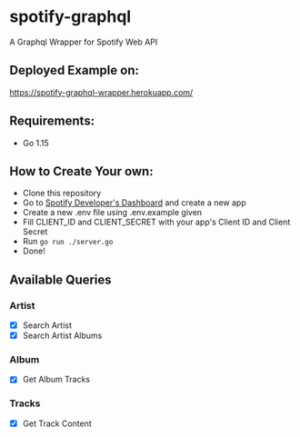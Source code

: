 # spotify-graphql
A Graphql Wrapper for Spotify Web API

## Deployed Example on:
https://spotify-graphql-wrapper.herokuapp.com/

## Requirements:
- Go 1.15

## How to Create Your own:
- Clone this repository
- Go to [Spotify Developer's Dashboard](https://developer.spotify.com/dashboard/applications) and create a new app
- Create a new .env file using .env.example given
- Fill CLIENT_ID and CLIENT_SECRET with your app's Client ID and Client Secret
- Run ```go run ./server.go```
- Done!

## Available Queries

### Artist
- [x] Search Artist 
- [x] Search Artist Albums

### Album
- [x] Get Album Tracks

### Tracks
- [x] Get Track Content
